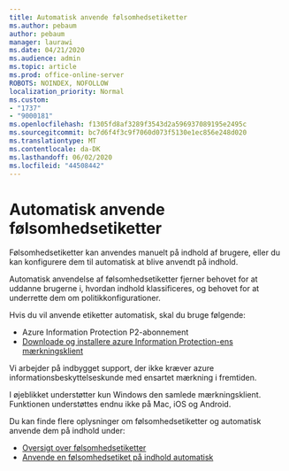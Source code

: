 ```yaml
---
title: Automatisk anvende følsomhedsetiketter
ms.author: pebaum
author: pebaum
manager: laurawi
ms.date: 04/21/2020
ms.audience: admin
ms.topic: article
ms.prod: office-online-server
ROBOTS: NOINDEX, NOFOLLOW
localization_priority: Normal
ms.custom:
- "1737"
- "9000181"
ms.openlocfilehash: f1305fd8af3289f3543d2a596937089195e2495c
ms.sourcegitcommit: bc7d6f4f3c9f7060d073f5130e1ec856e248d020
ms.translationtype: MT
ms.contentlocale: da-DK
ms.lasthandoff: 06/02/2020
ms.locfileid: "44508442"
---
```

# <a name="auto-apply-sensitivity-labels"></a>Automatisk anvende følsomhedsetiketter

Følsomhedsetiketter kan anvendes manuelt på indhold af brugere, eller du kan konfigurere dem til automatisk at blive anvendt på indhold.

Automatisk anvendelse af følsomhedsetiketter fjerner behovet for at uddanne brugerne i, hvordan indhold klassificeres, og behovet for at underrette dem om politikkonfigurationer.

Hvis du vil anvende etiketter automatisk, skal du bruge følgende:

- Azure Information Protection P2-abonnement
- [Downloade og installere azure Information Protection-ens mærkningsklient](https://docs.microsoft.com/azure/information-protection/rms-client/install-unifiedlabelingclient-app)

Vi arbejder på indbygget support, der ikke kræver azure informationsbeskyttelseskunde med ensartet mærkning i fremtiden.

I øjeblikket understøtter kun Windows den samlede mærkningsklient.  Funktionen understøttes endnu ikke på Mac, iOS og Android.

Du kan finde flere oplysninger om følsomhedsetiketter og automatisk anvende dem på indhold under:

- [Oversigt over følsomhedsetiketter](https://docs.microsoft.com/microsoft-365/compliance/sensitivity-labels)
- [Anvende en følsomhedsetiket på indhold automatisk](https://docs.microsoft.com/office365/securitycompliance/apply_sensitivity_label_automatically)